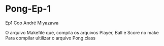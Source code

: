 # Pong-Ep-1
Ep1 Coo
André Miyazawa

O arquivo Makefile que, compila os arquivos Player, Ball e Score no make
Para compilar ultilizar o arquivo Pong.class
